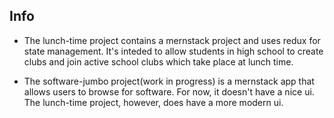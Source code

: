 ## Info
  * The lunch-time project contains a mernstack project and uses redux for state management. It's inteded to allow students in high school to create clubs and join active school clubs which take place at lunch time.

  * The software-jumbo project(work in progress) is a mernstack app that allows users to browse for software. For now, it doesn't have a nice ui. The lunch-time project, however, does have a more modern ui.